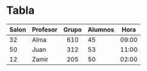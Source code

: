 
# Tabla
| **Salon** 	| **Profesor**	| **Grupo** 	| **Alumnos** 	| **Hora**  	|
|-------	|----------	|:-----:	|---------	|-------	|
| 32    	| Alma     	| 610   	| 45      	| 09:00 	|
| 50    	| Juan     	| 312   	| 53      	| 11:00 	|
| 12    	| Zamir    	| 205   	| 50      	| 02:00 	|
